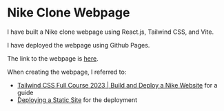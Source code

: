 # Nike Clone Webpage

I have built a Nike clone webpage using React.js, Tailwind CSS, and Vite.

I have deployed the webpage using Github Pages.

The link to the webpage is [here](https://ebaek88.github.io/nike/).

When creating the webpage, I referred to:

- [Tailwind CSS Full Course 2023 | Build and Deploy a Nike Website](https://youtu.be/tS7upsfuxmo?si=g5YoMxC48JvRUygx) for a guide
- [Deploying a Static Site](https://vitejs.dev/guide/static-deploy) for the deployment
